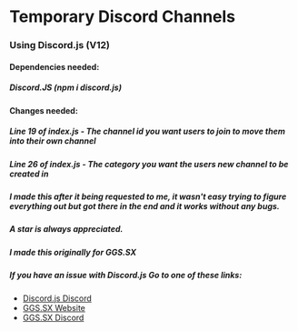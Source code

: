 # Temporary Discord Channels
### Using Discord.js (V12)

#### Dependencies needed: 
##### Discord.JS (npm i discord.js)

#### Changes needed:
##### Line 19 of index.js - The channel id you want users to join to move them into their own channel
##### Line 26 of index.js - The category you want the users new channel to be created in

##### I made this after it being requested to me, it wasn't easy trying to figure everything out but got there in the end and it works without any bugs.
##### A star is always appreciated.
##### I made this originally for GGS.SX
##### If you have an issue with Discord.js Go to one of these links:

+ [Discord.js Discord](https://discordapp.com/invite/bRCvFy9)
+ [GGS.SX Website](https://ggs.sx/)
+ [GGS.SX Discord](https://discord.com/invite/ggs)
